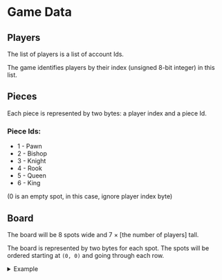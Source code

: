 # Game Data

## Players

The list of players is a list of account Ids.

The game identifies players by their index (unsigned 8-bit integer) in this list.

## Pieces

Each piece is represented by two bytes: a player index and a piece Id.

### Piece Ids:
- 1 - Pawn
- 2 - Bishop
- 3 - Knight
- 4 - Rook
- 5 - Queen
- 6 - King

(0 is an empty spot, in this case, ignore player index byte)

## Board

The board will be 8 spots wide and 7 &times; [the number of players] tall.

The board is represented by two bytes for each spot. The spots will be ordered starting at `(0, 0)` and going through each row.

<details>

<summary>Example</summary>

|   | 0 | 1 | 2 |
|:-:|:-:|:-:|:-:|
| 0 | a | b | c |
| 1 | d | e | f |
| 2 | g | h | i |
| 3 | j | k | l |

This board would be listed in alphabetical order.

</details>
